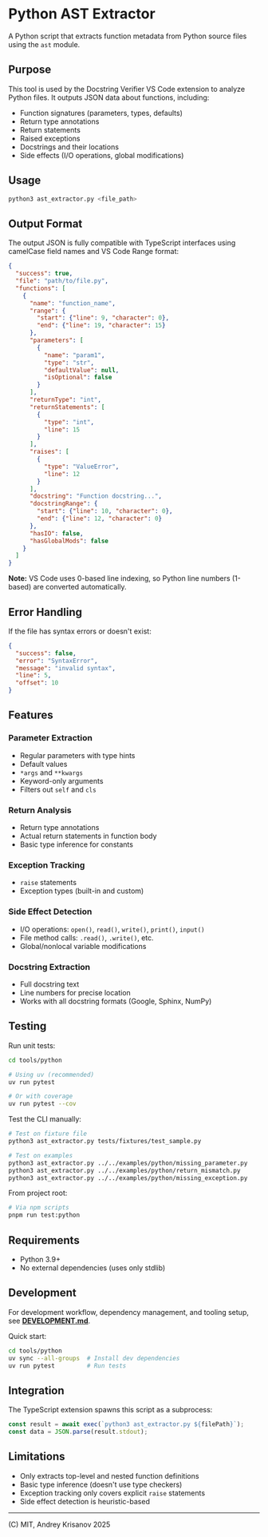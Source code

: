 # Python AST Extractor

A Python script that extracts function metadata from Python source files using the `ast` module.

## Purpose

This tool is used by the Docstring Verifier VS Code extension to analyze Python files. It outputs JSON data about functions, including:

- Function signatures (parameters, types, defaults)
- Return type annotations
- Return statements
- Raised exceptions
- Docstrings and their locations
- Side effects (I/O operations, global modifications)

## Usage

```bash
python3 ast_extractor.py <file_path>
```

## Output Format

The output JSON is fully compatible with TypeScript interfaces using camelCase field names and VS Code Range format:

```json
{
  "success": true,
  "file": "path/to/file.py",
  "functions": [
    {
      "name": "function_name",
      "range": {
        "start": {"line": 9, "character": 0},
        "end": {"line": 19, "character": 15}
      },
      "parameters": [
        {
          "name": "param1",
          "type": "str",
          "defaultValue": null,
          "isOptional": false
        }
      ],
      "returnType": "int",
      "returnStatements": [
        {
          "type": "int",
          "line": 15
        }
      ],
      "raises": [
        {
          "type": "ValueError",
          "line": 12
        }
      ],
      "docstring": "Function docstring...",
      "docstringRange": {
        "start": {"line": 10, "character": 0},
        "end": {"line": 12, "character": 0}
      },
      "hasIO": false,
      "hasGlobalMods": false
    }
  ]
}
```

**Note:** VS Code uses 0-based line indexing, so Python line numbers (1-based) are converted automatically.

## Error Handling

If the file has syntax errors or doesn't exist:

```json
{
  "success": false,
  "error": "SyntaxError",
  "message": "invalid syntax",
  "line": 5,
  "offset": 10
}
```

## Features

### Parameter Extraction

- Regular parameters with type hints
- Default values
- `*args` and `**kwargs`
- Keyword-only arguments
- Filters out `self` and `cls`

### Return Analysis

- Return type annotations
- Actual return statements in function body
- Basic type inference for constants

### Exception Tracking

- `raise` statements
- Exception types (built-in and custom)

### Side Effect Detection

- I/O operations: `open()`, `read()`, `write()`, `print()`, `input()`
- File method calls: `.read()`, `.write()`, etc.
- Global/nonlocal variable modifications

### Docstring Extraction

- Full docstring text
- Line numbers for precise location
- Works with all docstring formats (Google, Sphinx, NumPy)

## Testing

Run unit tests:

```bash
cd tools/python

# Using uv (recommended)
uv run pytest

# Or with coverage
uv run pytest --cov
```

Test the CLI manually:

```bash
# Test on fixture file
python3 ast_extractor.py tests/fixtures/test_sample.py

# Test on examples
python3 ast_extractor.py ../../examples/python/missing_parameter.py
python3 ast_extractor.py ../../examples/python/return_mismatch.py
python3 ast_extractor.py ../../examples/python/missing_exception.py
```

From project root:

```bash
# Via npm scripts
pnpm run test:python
```

## Requirements

- Python 3.9+
- No external dependencies (uses only stdlib)

## Development

For development workflow, dependency management, and tooling setup, see **[DEVELOPMENT.md](DEVELOPMENT.md)**.

Quick start:

```bash
cd tools/python
uv sync --all-groups  # Install dev dependencies
uv run pytest         # Run tests
```

## Integration

The TypeScript extension spawns this script as a subprocess:

```typescript
const result = await exec(`python3 ast_extractor.py ${filePath}`);
const data = JSON.parse(result.stdout);
```

## Limitations

- Only extracts top-level and nested function definitions
- Basic type inference (doesn't use type checkers)
- Exception tracking only covers explicit `raise` statements
- Side effect detection is heuristic-based

---

(C) MIT, Andrey Krisanov 2025
